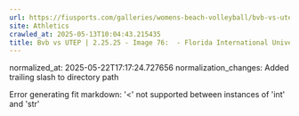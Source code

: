 ```yaml
---
url: https://fiusports.com/galleries/womens-beach-volleyball/bvb-vs-utep-2-25-25/image-76/356/62756/
site: Athletics
crawled_at: 2025-05-13T10:04:43.215435
title: Bvb vs UTEP | 2.25.25 - Image 76:  - Florida International University
---
```

normalized_at: 2025-05-22T17:17:24.727656
normalization_changes: Added trailing slash to directory path

Error generating fit markdown: '<' not supported between instances of 'int' and 'str'